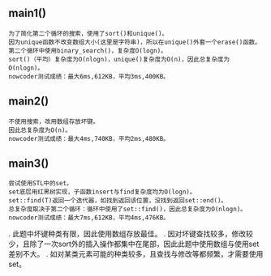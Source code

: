 ## main1()
	为了简化第二个循环的搜索，使用了sort()和unique()。
	因为unique函数不改变数组大小(这里是字符串)，所以在unique()外套一个erase()函数。
	第二个循环中使用binary_search()，复杂度O(logn)。
	sort()（平均）复杂度为O(nlogn)，unique()复杂度为O(n)，因此总复杂度为O(nlogn)。
	nowcoder测试成绩：最大6ms,612KB，平均3ms,400KB。
## main2()
	不使用搜索，改用数组存放坏键。
	因此总复杂度为O(n)。
	nowcoder测试成绩：最大4ms,740KB，平均2ms,480KB。
## main3()
	尝试使用STL中的set。
	set底层用红黑树实现，子函数insert与find复杂度均为O(logn)。
	set::find(T)返回一个迭代器，如找到返回该位置，没找到返回set::end()。
	总复杂度取决于第二个循环：循环中使用了set::find()，因此总复杂度为O(nlogn)。
	nowcoder测试成绩：最大7ms,612KB，平均4ms,476KB。
.  此题中坏键种类有限，因此使用数组存放最佳。
.  因对坏键查找较多，修改较少，且除了一次sort外的插入操作都集中在尾部，因此此题中使用数组与使用set差别不大。
.  如对某类元素可能的种类较多，且查找与修改等都频繁，才需要使用set。